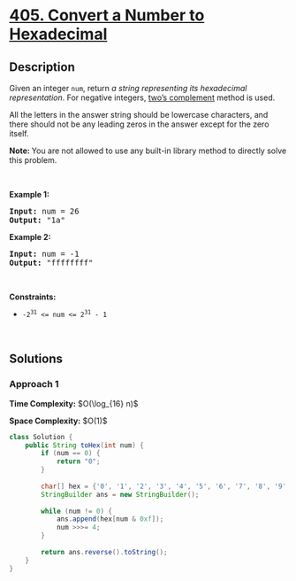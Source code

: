 # [405. Convert a Number to Hexadecimal](https://leetcode.com/problems/convert-a-number-to-hexadecimal)

## Description

<p>Given an integer <code>num</code>, return <em>a string representing its hexadecimal representation</em>. For negative integers, <a href="https://en.wikipedia.org/wiki/Two%27s_complement" target="_blank">two&rsquo;s complement</a> method is used.</p>

<p>All the letters in the answer string should be lowercase characters, and there should not be any leading zeros in the answer except for the zero itself.</p>

<p><strong>Note:&nbsp;</strong>You are not allowed to use any built-in library method to directly solve this problem.</p>
<p>&nbsp;</p>

<p><strong class="example">Example 1:</strong></p>
<pre>
<strong>Input:</strong> num = 26
<strong>Output:</strong> "1a"
</pre>

<p><strong class="example">Example 2:</strong></p>
<pre>
<strong>Input:</strong> num = -1
<strong>Output:</strong> "ffffffff"
</pre>
<p>&nbsp;</p>

<p><strong>Constraints:</strong></p>
<ul>
    <li><code>-2<sup>31</sup> &lt;= num &lt;= 2<sup>31</sup> - 1</code></li>
</ul>
<p>&nbsp;</p>

## Solutions

### **Approach 1**

<p><strong>Time Complexity:</strong> $O(\log_{16} n)$</p>
<p><strong>Space Complexity:</strong> $O(1)$</p>

```java
class Solution {
    public String toHex(int num) {
        if (num == 0) {
            return "0";
        }
        
        char[] hex = {'0', '1', '2', '3', '4', '5', '6', '7', '8', '9', 'a', 'b', 'c', 'd', 'e', 'f'};
        StringBuilder ans = new StringBuilder();
        
        while (num != 0) {
            ans.append(hex[num & 0xf]);
            num >>>= 4;
        }
        
        return ans.reverse().toString();
    }
}
```

<!-- tabs:end -->